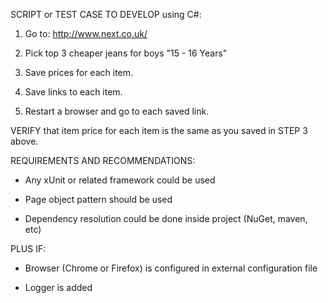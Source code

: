 SCRIPT or TEST CASE TO DEVELOP using C#:

1. Go to: http://www.next.co.uk/

2. Pick top 3 cheaper jeans for boys "15 - 16 Years"

3. Save prices for each item.

4. Save links to each item.

5. Restart a browser and go to each saved link.

VERIFY that item price for each item is the same as you saved in STEP 3 above.

 

REQUIREMENTS AND RECOMMENDATIONS:

- Any xUnit or related framework could be used

- Page object pattern should be used

- Dependency resolution could be done inside project (NuGet, maven, etc)

 

PLUS IF:

- Browser (Chrome or Firefox) is configured in external configuration file

- Logger is added
